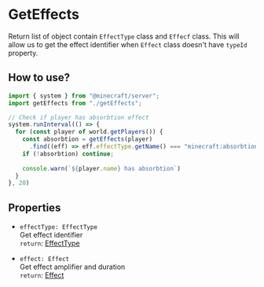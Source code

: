 # GetEffects

Return list of object contain `EffectType` class and `Effecf` class. This will allow us to get the effect identifier when `Effect` class doesn't have `typeId` property.

## How to use?

```js
import { system } from "@minecraft/server";
import getEffects from "./getEffects";

// Check if player has absorbtion effect
system.runInterval(() => {
  for (const player of world.getPlayers()) {
    const absorbtion = getEffects(player)
      .find((eff) => eff.effectType.getName() === "minecraft:absorbtion");
    if (!absorbtion) continue;
    
    console.warn(`${player.name} has absorbtion`)
  }
}, 20)
```

## Properties

- `effectType: EffectType`  
  Get effect identifier  
  `return`: [EffectType](https://learn.microsoft.com/en-us/minecraft/creator/scriptapi/minecraft/server/effecttype)

- `effect: Effect`  
  Get effect amplifier and duration  
  `return`: [Effect](https://learn.microsoft.com/en-us/minecraft/creator/scriptapi/minecraft/server/effect)
